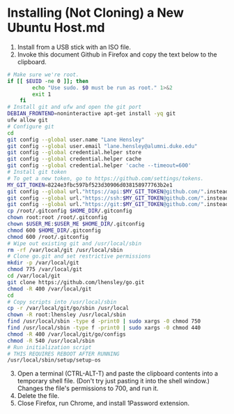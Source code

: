 ﻿# Installing (Not Cloning) a New Ubuntu Host.md

1. Install from a USB stick with an ISO file.
2. Invoke this document Github in Firefox and copy the text below to the clipboard.
```bash
# Make sure we're root.
if [[ $EUID -ne 0 ]]; then
        echo "Use sudo. $0 must be run as root." 1>&2
        exit 1
    fi
# Install git and ufw and open the git port
DEBIAN_FRONTEND=noninteractive apt-get install -yq git
ufw allow git
# Configure git
cd
git config --global user.name "Lane Hensley"
git config --global user.email "lane.hensley@alumni.duke.edu"
git config --global credential.helper store
git config --global credential.helper cache
git config --global credential.helper 'cache --timeout=600'
# Install git token
# To get a new token, go to https://github.com/settings/tokens.
MY_GIT_TOKEN=8224e3fbc597bf523d30906d038158977763b2e1
git config --global url."https://api:$MY_GIT_TOKEN@github.com/".insteadOf "https://github.com/"
git config --global url."https://ssh:$MY_GIT_TOKEN@github.com/".insteadOf "ssh://git@github.com/"
git config --global url."https://git:$MY_GIT_TOKEN@github.com/".insteadOf "git@github.com:"
cp /root/.gitconfig $HOME_DIR/.gitconfig
chown root:root /root/.gitconfig
chown $USER_ME:$USER_ME $HOME_DIR/.gitconfig
chmod 600 $HOME_DIR/.gitconfig
chmod 600 /root/.gitconfig
# Wipe out existing git and /usr/local/sbin
rm -rf /var/local/git /usr/local/sbin
# Clone go.git and set restrictive permissions
mkdir -p /var/local/git
chmod 775 /var/local/git
cd /var/local/git
git clone https://github.com/lhensley/go.git
chmod -R 400 /var/local/git
cd
# Copy scripts into /usr/local/sbin
cp -r /var/local/git/go/sbin /usr/local
chown -R root:lhensley /usr/local/sbin
find /usr/local/sbin -type d -print0 | sudo xargs -0 chmod 750
find /usr/local/sbin -type f -print0 | sudo xargs -0 chmod 440
chmod -R 400 /var/local/git/go/configs
chmod -R 540 /usr/local/sbin
# Run initialization script
# THIS REQUIRES REBOOT AFTER RUNNING
/usr/local/sbin/setup/setup-os
```
3. Open a terminal (CTRL-ALT-T) and paste the clipboard contents into a temporary shell file. (Don't try just pasting it into the shell window.) Changes the file's permissions to 700, and run it.
4. Delete the file.
5. Close Firefox, run Chrome, and install 1Password extension. 